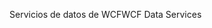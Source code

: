 <span data-ttu-id="65ac0-101">Servicios de datos de WCF</span><span class="sxs-lookup"><span data-stu-id="65ac0-101">WCF Data Services</span></span>